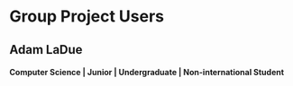 # Group Project Users

## Adam LaDue
#### Computer Science | Junior | Undergraduate | Non-international Student
